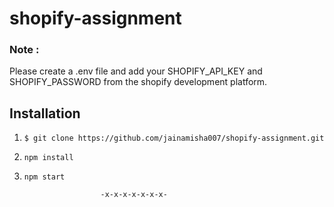 # shopify-assignment

### Note :
Please create a .env file and add your SHOPIFY_API_KEY and SHOPIFY_PASSWORD from the shopify development platform.

## Installation

1) `$ git clone https://github.com/jainamisha007/shopify-assignment.git `
2) `npm install`
3) `npm start`

                        -x-x-x-x-x-x-x-
